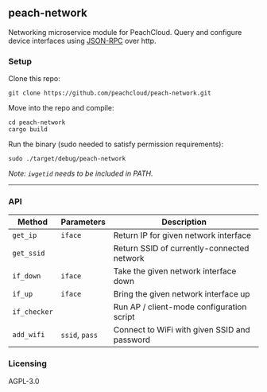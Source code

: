 ## peach-network

Networking microservice module for PeachCloud. Query and configure device interfaces using [JSON-RPC](https://www.jsonrpc.org/specification) over http.

### Setup

Clone this repo:

`git clone https://github.com/peachcloud/peach-network.git`

Move into the repo and compile:

`cd peach-network`  
`cargo build`

Run the binary (sudo needed to satisfy permission requirements):

`sudo ./target/debug/peach-network`

_Note: `iwgetid` needs to be included in PATH._

-----

### API

| Method | Parameters | Description |
| --- | --- | --- |
| `get_ip` | `iface` | Return IP for given network interface |
| `get_ssid` | | Return SSID of currently-connected network |
| `if_down` | `iface` | Take the given network interface down |
| `if_up` | `iface` | Bring the given network interface up |
| `if_checker` | | Run AP / client-mode configuration script |
| `add_wifi` | `ssid`, `pass` | Connect to WiFi with given SSID and password |

### Licensing

AGPL-3.0
